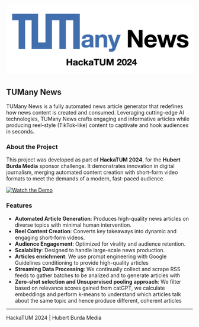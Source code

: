 # ![TUMany News Logo](logo.png)

## TUMany News

TUMany News is a fully automated news article generator that redefines how news content is created and consumed. Leveraging cutting-edge AI technologies, TUMany News crafts engaging and informative articles while producing reel-style (TikTok-like) content to captivate and hook audiences in seconds.

### About the Project

This project was developed as part of **HackaTUM 2024**, for the **Hubert Burda Media** sponsor challenge. It demonstrates innovation in digital journalism, merging automated content creation with short-form video formats to meet the demands of a modern, fast-paced audience.

[![Watch the Demo](https://img.youtube.com/vi/8qF9O-k_gcM/maxresdefault.jpg)](https://www.youtube.com/watch?v=8qF9O-k_gcM)
### Features

- **Automated Article Generation**: Produces high-quality news articles on diverse topics with minimal human intervention.
- **Reel Content Creation**: Converts key takeaways into dynamic and engaging short-form videos.
- **Audience Engagement**: Optimized for virality and audience retention.
- **Scalability**: Designed to handle large-scale news production.
- **Articles enrichment**: We use prompt engineering with Google Guidelines conditioning to provide high-quality articles
- **Streaming Data Processing**: We continually collect and scrape RSS feeds to gather batches to be analized and to generate articles with
- **Zero-shot selection and Unsupervised pooling approach**: We filter based on relevance scores gained from catGPT, we calculate embeddings and perform k-means to understand which articles talk about the same topic and hence produce different, coherent articles
 


---

HackaTUM 2024 | Hubert Burda Media

